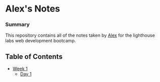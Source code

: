 # Alex's Notes
### Summary


This repository contains all of the notes taken by [Alex](https://github.com/alexhauka) for the lighthouse labs web development bootcamp.



## Table of Contents
* [Week 1](/week_1)
  * [Day 1](/week_1/day_1)